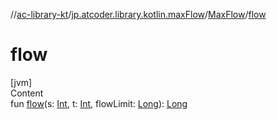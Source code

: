 //[ac-library-kt](../../index.md)/[jp.atcoder.library.kotlin.maxFlow](../index.md)/[MaxFlow](index.md)/[flow](flow.md)



# flow  
[jvm]  
Content  
fun [flow](flow.md)(s: [Int](https://kotlinlang.org/api/latest/jvm/stdlib/kotlin/-int/index.html), t: [Int](https://kotlinlang.org/api/latest/jvm/stdlib/kotlin/-int/index.html), flowLimit: [Long](https://kotlinlang.org/api/latest/jvm/stdlib/kotlin/-long/index.html)): [Long](https://kotlinlang.org/api/latest/jvm/stdlib/kotlin/-long/index.html)  



